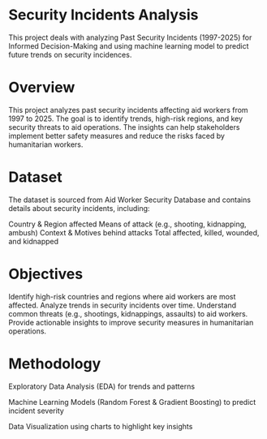 
# Security Incidents Analysis

This project deals with analyzing Past Security Incidents (1997-2025) for Informed Decision-Making and using machine learning model to predict future trends on security incidences.

# Overview
This project analyzes past security incidents affecting aid workers from 1997 to 2025. The goal is to identify trends, high-risk regions, and key security threats to aid operations. The insights can help stakeholders implement better safety measures and reduce the risks faced by humanitarian workers.

# Dataset
The dataset is sourced from Aid Worker Security Database and contains details about security incidents, including:

Country & Region affected
Means of attack (e.g., shooting, kidnapping, ambush)
Context & Motives behind attacks
Total affected, killed, wounded, and kidnapped

# Objectives
Identify high-risk countries and regions where aid workers are most affected.
Analyze trends in security incidents over time.
Understand common threats (e.g., shootings, kidnappings, assaults) to aid workers.
Provide actionable insights to improve security measures in humanitarian operations.

# Methodology
Exploratory Data Analysis (EDA) for trends and patterns

Machine Learning Models (Random Forest & Gradient Boosting) to predict incident severity

Data Visualization using charts to highlight key insights


